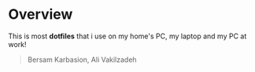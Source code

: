 Overview
====================
This is most **dotfiles** that i use on my home's PC, my laptop and my PC at work!
>   Bersam Karbasion,
>   Ali Vakilzadeh

